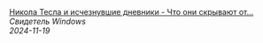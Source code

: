 <!--2024-11-19 17:48:17-->
<div class="yb">
  <a class="nodecor" href="/posts.html?tajny/nikola_tesla_i_ischeznuvshie_dnevniki_-_chto_oni_skryvajut_ot_nas">
    <img class="preview" data-videoid="nP2vWvVxins" src="https://i3.ytimg.com/vi/nP2vWvVxins/hqdefault.jpg" align="middle" alt="">
  </a>
  <div class="inlbl text">
    <a class="nodecor" href="/posts.html?tajny/nikola_tesla_i_ischeznuvshie_dnevniki_-_chto_oni_skryvajut_ot_nas">Никола Тесла и исчезнувшие дневники - Что они скрывают от...</a><br>
    <i class="smaller2">Свидетель Windows</i><br>
    <i class="smaller3">2024-11-19</i>
  </div>
</div>
